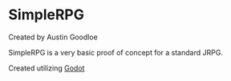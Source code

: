 # SimpleRPG
Created by Austin Goodloe

SimpleRPG is a very basic proof of concept for a standard JRPG.

Created utilizing [Godot](https://godotengine.org/)
